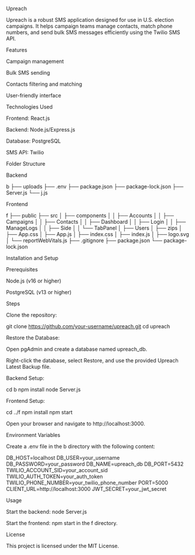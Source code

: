 Upreach

Upreach is a robust SMS application designed for use in U.S. election campaigns. It helps campaign teams manage contacts, match phone numbers, and send bulk SMS messages efficiently using the Twilio SMS API.

Features

Campaign management

Bulk SMS sending

Contacts filtering and matching

User-friendly interface

Technologies Used

Frontend: React.js

Backend: Node.js/Express.js

Database: PostgreSQL

SMS API: Twilio

Folder Structure

Backend

b
├── uploads
├── .env
├── package.json
├── package-lock.json
├── Server.js
└── j.js

Frontend

f
├── public
├── src
│   ├── components
│   │   ├── Accounts
│   │   ├── Campaigns
│   │   ├── Contacts
│   │   ├── Dashboard
│   │   ├── Login
│   │   ├── ManageLogs
│   │   ├── Side
│   │   └── TabPanel
│   ├── Users
│   ├── zips
│   ├── App.css
│   ├── App.js
│   ├── index.css
│   ├── index.js
│   ├── logo.svg
│   └── reportWebVitals.js
├── .gitignore
├── package.json
└── package-lock.json

Installation and Setup

Prerequisites

Node.js (v16 or higher)

PostgreSQL (v13 or higher)

Steps

Clone the repository:

git clone https://github.com/your-username/upreach.git
cd upreach

Restore the Database:

Open pgAdmin and create a database named upreach_db.

Right-click the database, select Restore, and use the provided Upreach Latest Backup file.

Backend Setup:

cd b
npm install
node Server.js

Frontend Setup:

cd ../f
npm install
npm start

Open your browser and navigate to http://localhost:3000.

Environment Variables

Create a .env file in the b directory with the following content:

DB_HOST=localhost
DB_USER=your_username
DB_PASSWORD=your_password
DB_NAME=upreach_db
DB_PORT=5432
TWILIO_ACCOUNT_SID=your_account_sid
TWILIO_AUTH_TOKEN=your_auth_token
TWILIO_PHONE_NUMBER=your_twilio_phone_number
PORT=5000
CLIENT_URL=http://localhost:3000
JWT_SECRET=your_jwt_secret

Usage

Start the backend: node Server.js

Start the frontend: npm start in the f directory.

License

This project is licensed under the MIT License.

